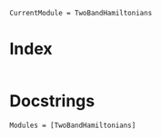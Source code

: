 ```@meta
CurrentModule = TwoBandHamiltonians
```

# Index

```@index
```

# Docstrings

```@autodocs
Modules = [TwoBandHamiltonians]
```
